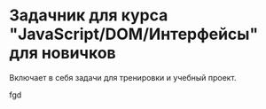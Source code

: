 # Задачник для курса "JavaScript/DOM/Интерфейсы" для новичков

Включает в себя задачи для тренировки и учебный проект.

fgd
